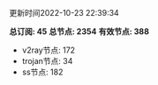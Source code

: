 更新时间2022-10-23 22:39:34

**总订阅: 45**
**总节点: 2354**
**有效节点: 388**
- v2ray节点: 172
- trojan节点: 34
- ss节点: 182
